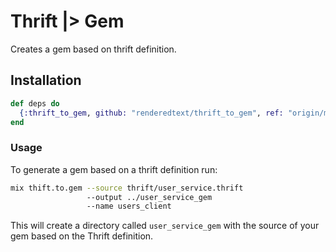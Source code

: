 # Thrift |> Gem

Creates a gem based on thrift definition.

## Installation

``` elixir
def deps do
  {:thrift_to_gem, github: "renderedtext/thrift_to_gem", ref: "origin/master"}
end
```

### Usage

To generate a gem based on a thrift definition run:

``` bash
mix thift.to.gem --source thrift/user_service.thrift
                 --output ../user_service_gem
                 --name users_client
```

This will create a directory called `user_service_gem` with the source of your
gem based on the Thrift definition.
